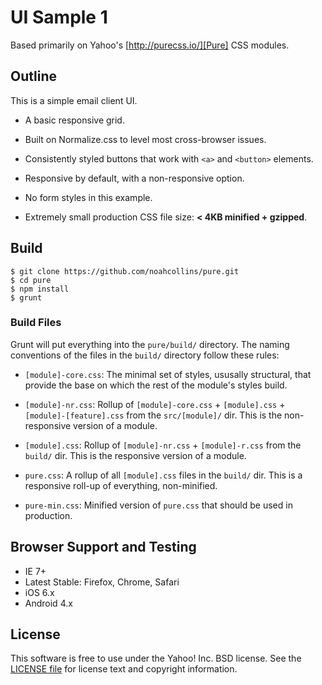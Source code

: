 UI Sample 1
====

Based primarily on Yahoo's [http://purecss.io/][Pure] CSS modules.


Outline
--------

This is a simple email client UI.

* A basic responsive grid.

* Built on Normalize.css to level most cross-browser issues.

* Consistently styled buttons that work with `<a>` and `<button>` elements.

* Responsive by default, with a non-responsive option.

* No form styles in this example.

* Extremely small production CSS file size: **< 4KB minified + gzipped**.


Build
-----------------

```shell
$ git clone https://github.com/noahcollins/pure.git
$ cd pure
$ npm install
$ grunt
```

### Build Files

Grunt will put everything into the `pure/build/` directory. The naming
conventions of the files in the `build/` directory follow these rules:

* `[module]-core.css`: The minimal set of styles, ususally structural, that
  provide the base on which the rest of the module's styles build.

* `[module]-nr.css`: Rollup of `[module]-core.css` + `[module].css` +
  `[module]-[feature].css` from the `src/[module]/` dir. This is the
  non-responsive version of a module.

* `[module].css`: Rollup of `[module]-nr.css` + `[module]-r.css` from the
  `build/` dir. This is the responsive version of a module.

* `pure.css`: A rollup of all `[module].css` files in the `build/` dir. This is
  a responsive roll-up of everything, non-minified.

* `pure-min.css`: Minified version of `pure.css` that should be used in
  production.


Browser Support and Testing
---------------------------

* IE 7+
* Latest Stable: Firefox, Chrome, Safari
* iOS 6.x
* Android 4.x


License
-------

This software is free to use under the Yahoo! Inc. BSD license.
See the [LICENSE file][] for license text and copyright information.


[LICENSE file]: https://github.com/yui/pure/blob/master/LICENSE.md
